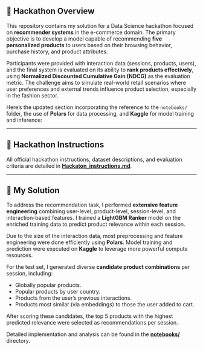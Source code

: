 ## 📌 Hackathon Overview

This repository contains my solution for a Data Science hackathon focused on **recommender systems** in the e-commerce domain. The primary objective is to develop a model capable of recommending **five personalized products** to users based on their browsing behavior, purchase history, and product attributes.

Participants were provided with interaction data (sessions, products, users), and the final system is evaluated on its ability to **rank products effectively**, using **Normalized Discounted Cumulative Gain (NDCG)** as the evaluation metric. The challenge aims to simulate real-world retail scenarios where user preferences and external trends influence product selection, especially in the fashion sector.

Here’s the updated section incorporating the reference to the `notebooks/` folder, the use of **Polars** for data processing, and **Kaggle** for model training and inference:

---

## 📄 Hackathon Instructions

All official hackathon instructions, dataset descriptions, and evaluation criteria are detailed in [**Hackaton_instructions.md**](./Hackaton_instructions.md).

---

## 🧩 My Solution

To address the recommendation task, I performed **extensive feature engineering** combining user-level, product-level, session-level, and interaction-based features. I trained a **LightGBM Ranker** model on the enriched training data to predict product relevance within each session.

Due to the size of the interaction data, most preprocessing and feature engineering were done efficiently using **Polars**. Model training and prediction were executed on **Kaggle** to leverage more powerful compute resources.

For the test set, I generated diverse **candidate product combinations** per session, including:
- Globally popular products.
- Popular products by user country.
- Products from the user’s previous interactions.
- Products most similar (via embeddings) to those the user added to cart.

After scoring these candidates, the top 5 products with the highest predicted relevance were selected as recommendations per session.

Detailed implementation and analysis can be found in the [**notebooks/**](./notebooks/) directory.
